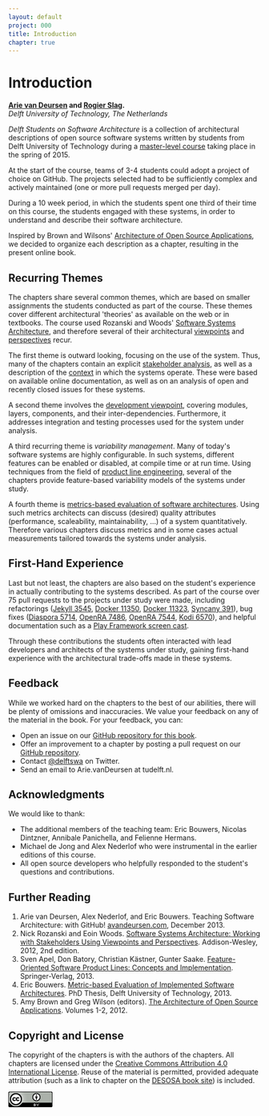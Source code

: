```yaml
---
layout: default
project: 000
title: Introduction
chapter: true
---
```


# Introduction

**[Arie van Deursen] and [Rogier Slag].**<br/>
*Delft University of Technology, The Netherlands*

[arie van deursen]: http://avandeursen.com
[rogier slag]: https://github.com/rogierslag



_Delft Students on Software Architecture_ is a collection of architectural descriptions of open source software systems written by students from Delft University of Technology during a [master-level course][in4315] taking place in the spring of 2015.

[in4315]: http://www.studiegids.tudelft.nl/a101_displayCourse.do?course_id=31246

At the start of the course, teams of 3-4 students could adopt a project of choice on GitHub. The projects selected had to be sufficiently complex and actively maintained (one or more pull requests merged per day).

During a 10 week period, in which the students spent one third of their time on this course, the students engaged with these systems, in order to understand and describe their software architecture.

Inspired by Brown and Wilsons' [Architecture of Open Source Applications][aosa], we decided to organize each description as a chapter, resulting in the present online book.

## Recurring Themes

The chapters share several common themes, which are based on smaller assignments the students conducted as part of the course. These themes cover different architectural 'theories' as available on the web or in textbooks. The course used  Rozanski and Woods' [Software Systems Architecture][rw], and therefore several of their architectural [viewpoints] and [perspectives] recur.

[viewpoints]: http://www.viewpoints-and-perspectives.info/home/viewpoints/
[perspectives]: http://www.viewpoints-and-perspectives.info/home/perspectives/

The first theme is outward looking, focusing on the use of the system. Thus, many of the chapters contain an explicit [stakeholder analysis], as well as a description of the [context] in which the systems operate. These were based on available online documentation, as well as on an analysis of open and recently closed issues for these systems.

[context]: http://www.viewpoints-and-perspectives.info/home/viewpoints/context/
[stakeholder analysis]: http://www.mindtools.com/pages/article/newPPM_07.htm

A second theme involves the [development viewpoint][development], covering modules, layers, components, and their inter-dependencies. Furthermore, it addresses integration and testing processes used for the system under analysis.

[development]: http://www.viewpoints-and-perspectives.info/home/viewpoints/

A third recurring theme is _variability management_. Many of today's software systems are highly configurable. In such systems, different features can be enabled or disabled, at compile time or at run time. Using techniques from the field of [product line engineering][fospl], several of the chapters provide feature-based variability models of the systems under study.

A fourth theme is [metrics-based evaluation of software architectures][bouwers]. Using such metrics architects can discuss  (desired) quality attributes (performance, scaleability, maintainability, …) of a system quantitatively. Therefore various chapters discuss metrics and in some cases actual measurements tailored towards the systems under analysis.


## First-Hand Experience

Last but not least, the chapters are also based on the student's experience in actually contributing to the systems described. As part of the course over 75 pull requests to the projects under study were made, including refactorings
([Jekyll 3545](https://github.com/jekyll/jekyll/pull/3545),
  [Docker 11350](https://github.com/docker/docker/pull/11350),
  [Docker 11323](https://github.com/docker/docker/pull/11323),
  [Syncany 391](https://github.com/syncany/syncany/pull/391)), bug fixes
([Diaspora 5714](https://github.com/diaspora/diaspora/pull/5714),
 [OpenRA 7486](https://github.com/OpenRA/OpenRA/pull/7486), [OpenRA 7544](https://github.com/OpenRA/OpenRA/pull/7544),
 [Kodi 6570](https://github.com/xbmc/xbmc/pull/6570)), and helpful documentation such as a [Play Framework screen cast](https://www.youtube.com/watch?v=47TqFH8MXhk).

Through these contributions the students often interacted with lead developers and architects of the systems under study, gaining first-hand experience with the architectural trade-offs made in these systems.

## Feedback

While we worked hard on the chapters to the best of our abilities, there will be plenty of omissions and inaccuracies.
We value your feedback on any of the material in the book. For your feedback, you can:

* Open an issue on our [GitHub repository for this book][dswa.io].
* Offer an improvement to a chapter by posting a pull request on our [GitHub repository][dswa.io].
* Contact [@delftswa][dswa.tw] on Twitter.
* Send an email to Arie.vanDeursen at tudelft.nl.

[dswa.io]: https://github.com/delftswa/delftswa.github.io
[dswa.tw]: https://twitter.com/delftswa


## Acknowledgments

We would like to thank:

* The additional members of the teaching team: Eric Bouwers, Nicolas Dintzner, Annibale Panichella, and Felienne Hermans.
* Michael de Jong and Alex Nederlof who were instrumental in the earlier editions of this course.
* All open source developers who helpfully responded to the student's questions and contributions.




## Further Reading

1. Arie van Deursen, Alex Nederlof, and Eric Bouwers. Teaching Software Architecture: with GitHub! [avandeursen.com][teaching-swa], December 2013.
2. Nick Rozanski and Eoin Woods. [Software Systems Architecture: Working with Stakeholders Using Viewpoints and Perspectives][rw]. Addison-Wesley, 2012, 2nd edition.
3. Sven Apel, Don Batory, Christian Kästner, Gunter Saake. [Feature-Oriented Software Product Lines: Concepts and Implementation][fospl]. Springer-Verlag, 2013.
4. Eric Bouwers. [Metric-based Evaluation of Implemented Software Architectures][bouwers]. PhD Thesis, Delft University of Technology, 2013.
5. Amy Brown and Greg Wilson (editors). [The Architecture of Open Source Applications][aosa]. Volumes 1-2, 2012.

[teaching-swa]: http://avandeursen.com/2013/12/30/teaching-software-architecture-with-github/
[rw]: http://www.viewpoints-and-perspectives.info/
[aosa]: http://aosabook.org/
[fospl]: http://link.springer.com/book/10.1007/978-3-642-37521-7
[bouwers]: http://repository.tudelft.nl/view/ir/uuid:6b65c5f5-398c-4a41-8806-31c638b1891c/


## Copyright and License

The copyright of the chapters is with the authors of the chapters. All chapters are licensed under the [Creative Commons Attribution 4.0 International License][cc-by].
Reuse of the material is permitted, provided adequate attribution (such as a link to chapter on the [DESOSA book site][desosa]) is included.

[![Creative Commons](cc-by.png)][cc-by]

[cc-by]: http://creativecommons.org/licenses/by/4.0/
[desosa]: http://delftswa.github.io/
